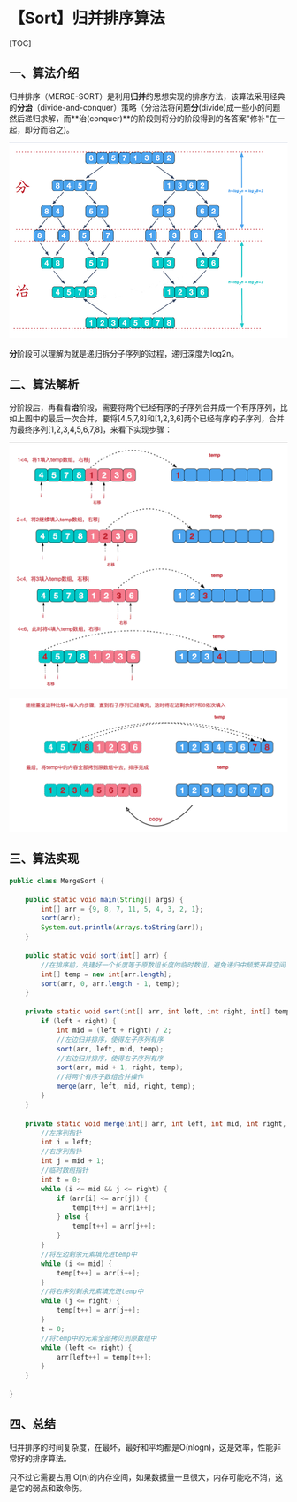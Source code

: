 # 【Sort】归并排序算法

[TOC]

## 一、算法介绍

归并排序（MERGE-SORT）是利用**归并**的思想实现的排序方法，该算法采用经典的**分治**（divide-and-conquer）策略（分治法将问题**分**(divide)成一些小的问题然后递归求解，而**治(conquer)**的阶段则将分的阶段得到的各答案"修补"在一起，即分而治之)。

![](../../../images/algorithm/sort/MergeSort1.jpg)

**分**阶段可以理解为就是递归拆分子序列的过程，递归深度为log2n。

## 二、算法解析

分阶段后，再看看**治**阶段，需要将两个已经有序的子序列合并成一个有序序列，比如上图中的最后一次合并，要将[4,5,7,8]和[1,2,3,6]两个已经有序的子序列，合并为最终序列[1,2,3,4,5,6,7,8]，来看下实现步骤：

![](../../../images/algorithm/sort/MergeSort2.jpg)

![](../../../images/algorithm/sort/MergeSort3.jpg)

## 三、算法实现

```java
public class MergeSort {

    public static void main(String[] args) {
        int[] arr = {9, 8, 7, 11, 5, 4, 3, 2, 1};
        sort(arr);
        System.out.println(Arrays.toString(arr));
    }

    public static void sort(int[] arr) {
        //在排序前，先建好一个长度等于原数组长度的临时数组，避免递归中频繁开辟空间
        int[] temp = new int[arr.length];
        sort(arr, 0, arr.length - 1, temp);
    }

    private static void sort(int[] arr, int left, int right, int[] temp) {
        if (left < right) {
            int mid = (left + right) / 2;
            //左边归并排序，使得左子序列有序
            sort(arr, left, mid, temp);
            //右边归并排序，使得右子序列有序
            sort(arr, mid + 1, right, temp);
            //将两个有序子数组合并操作
            merge(arr, left, mid, right, temp);
        }
    }

    private static void merge(int[] arr, int left, int mid, int right, int[] temp) {
        //左序列指针
        int i = left;
        //右序列指针
        int j = mid + 1;
        //临时数组指针
        int t = 0;
        while (i <= mid && j <= right) {
            if (arr[i] <= arr[j]) {
                temp[t++] = arr[i++];
            } else {
                temp[t++] = arr[j++];
            }
        }
        //将左边剩余元素填充进temp中
        while (i <= mid) {
            temp[t++] = arr[i++];
        }
        //将右序列剩余元素填充进temp中
        while (j <= right) {
            temp[t++] = arr[j++];
        }
        t = 0;
        //将temp中的元素全部拷贝到原数组中
        while (left <= right) {
            arr[left++] = temp[t++];
        }
    }

}
```

## 四、总结

归并排序的时间复杂度，在最坏，最好和平均都是O(nlogn)，这是效率，性能非常好的排序算法。

只不过它需要占用 O(n)的内存空间，如果数据量一旦很大，内存可能吃不消，这是它的弱点和致命伤。